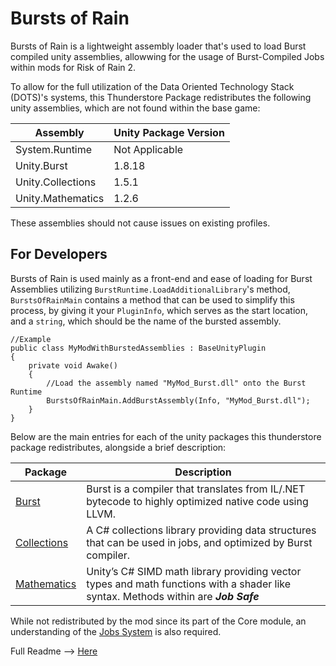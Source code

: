 # Bursts of Rain

Bursts of Rain is a lightweight assembly loader that's used to load Burst compiled unity assemblies, allowwing for the usage of Burst-Compiled Jobs within mods for Risk of Rain 2.

To allow for the full utilization of the Data Oriented Technology Stack (DOTS)'s systems, this Thunderstore Package redistributes the following unity assemblies, which are not found within the base game:

| Assembly | Unity Package Version |
|--|--|
| System.Runtime| Not Applicable |
| Unity.Burst | 1.8.18 |
| Unity.Collections | 1.5.1 |
| Unity.Mathematics | 1.2.6 |

These assemblies should not cause issues on existing profiles.

## For Developers

Bursts of Rain is used mainly as a front-end and ease of loading for Burst Assemblies utilizing ``BurstRuntime.LoadAdditionalLibrary``'s method, ``BurstsOfRainMain`` contains a method that can be used to simplify this process, by giving it your ``PluginInfo``, which serves as the start location, and a ``string``, which should be the name of the bursted assembly.

    //Example
    public class MyModWithBurstedAssemblies : BaseUnityPlugin
    {
        private void Awake()
        {
            //Load the assembly named "MyMod_Burst.dll" onto the Burst Runtime
            BurstsOfRainMain.AddBurstAssembly(Info, "MyMod_Burst.dll");
        }
    }

Below are the main entries for each of the unity packages this thunderstore package redistributes, alongside a brief description:

| Package | Description |
|--|--|
| [Burst](https://docs.unity3d.com/2021.3/Documentation/Manual/com.unity.burst.html) | Burst is a compiler that translates from IL/.NET bytecode to highly optimized native code using LLVM. |
| [Collections](https://docs.unity3d.com/2021.3/Documentation/Manual/com.unity.collections.html) | A C# collections library providing data structures that can be used in jobs, and optimized by Burst compiler. |
| [Mathematics](https://docs.unity3d.com/2021.3/Documentation/Manual/com.unity.mathematics.html) | Unity’s C# SIMD math library providing vector types and math functions with a shader like syntax. Methods within are ***Job Safe*** |

While not redistributed by the mod since its part of the Core module, an understanding of the [Jobs System](https://docs.unity3d.com/2021.3/Documentation/Manual/JobSystem.html) is also required.

Full Readme --> [Here](https://github.com/risk-of-thunder/BurstsOfRain/blob/main/BurstsOfRain/TS/README.md)